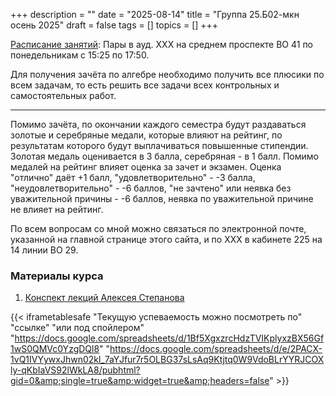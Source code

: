 +++
description = ""
date = "2025-08-14"
title = "Группа 25.Б02-мкн осень 2025"
draft = false
tags = []
topics = []
+++

<!--
[Расписание занятий](https://docs.google.com/spreadsheets/d/1LP7l0Q-pzWoSyG65_lFbGZSdmxZQerM1j7_gTmL_u1E/edit?gid=1323291202#gid=1323291202):
-->
[Расписание занятий](https://timetable.spbu.ru/MCSC):
Пары в ауд. XXX на среднем проспекте ВО 41 по понедельникам с 15:25 по 17:50.

Для получения зачёта по алгебре необходимо получить все плюсики по всем задачам, то есть решить все задачи всех контрольных и самостоятельных работ.
***
Помимо зачёта, по окончании каждого семестра будут раздаваться золотые и серебряные медали, которые влияют на рейтинг, по результатам которого будут выплачиваться повышенные стипендии. Золотая медаль оценивается в 3 балла, серебряная - в 1 балл. Помимо медалей на рейтинг влияет оценка за зачет и экзамен. Оценка "отлично" даёт +1 балл, "удовлетворительно" - -3 балла, "неудовлетворительно" - -6 баллов, "не зачтено" или неявка без уважительной причины - -6 баллов, неявка по уважительной причине не влияет на рейтинг.

По всем вопросам со мной можно связаться по электронной почте, указанной на главной странице этого сайта, и по ХХХ в кабинете 225 на 14 линии ВО 29.

### Материалы курса
 1. [Конспект лекций Алексея Степанова](http://alexei.stepanov.spb.ru/students/MKNalg2.pdf)


{{< iframetablesafe "Текущую успеваемость можно посмотреть по" "ссылке" "или под спойлером" "https://docs.google.com/spreadsheets/d/1Bf5XgxzrcHdzTVIKplyxzBX56Gf1wS0QMVc0YzgDQl8" "https://docs.google.com/spreadsheets/d/e/2PACX-1vQ1IVYywxJhwn02kl_7aYJfur7r5OLBG37sLsAq9Ktjtq0W9VdoBLrYYRJCOXly-qKbIaVS92lWkLA8/pubhtml?gid=0&amp;single=true&amp;widget=true&amp;headers=false" >}}